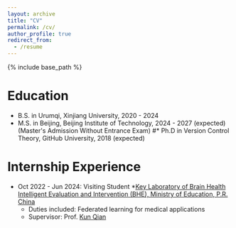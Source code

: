```yaml
---
layout: archive
title: "CV"
permalink: /cv/
author_profile: true
redirect_from:
  - /resume
---
```


{% include base_path %}

Education
======
* B.S. in Urumqi, Xinjiang University, 2020 - 2024
* M.S. in Beijing, Beijing Institute of Technology, 2024 - 2027 (expected) (Master's Admission Without Entrance Exam)
#* Ph.D in Version Control Theory, GitHub University, 2018 (expected)

Internship Experience
======
* Oct 2022 - Jun 2024: Visiting Student
  *[Key Laboratory of Brain Health Intelligent Evaluation and Intervention (BHE), Ministry of Education, P.R. China](https://bhe-lab.org/)
  * Duties included: Federated learning for medical applications
  * Supervisor: Prof. [Kun Qian](https://eecsqian.com/) 




